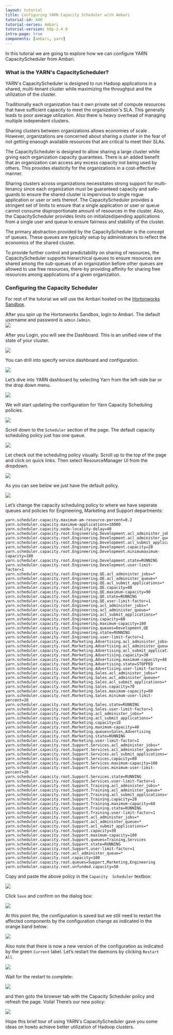 ```yaml
---
layout: tutorial
title: Configuring YARN Capacity Scheduler with Ambari
tutorial-id: 440
tutorial-series: Ambari
tutorial-version: hdp-2.4.0
intro-page: true
components: [ambari, yarn]
---
```



In this tutorial we are going to explore how we can configure YARN CapacityScheduler from Ambari.

### What is the YARN's CapacityScheduler?

YARN's CapacityScheduler is designed to run Hadoop applications in a shared, multi-tenant cluster while maximizing the throughput and the utilization of the cluster.

Traditionally each organization has it own private set of compute resources that have sufficient capacity to meet the organization's SLA. This generally leads to poor average utilization. Also there is heavy overhead of managing multiple independent clusters.

Sharing clusters between organizations allows economies of scale . However, organizations are concerned about sharing a cluster in the fear of not getting enaough available resources that are critical to meet their SLAs.

The CapacityScheduler is designed to allow sharing a large cluster while giving each organization capacity guarantees. There is an added benefit that an organization can access any excess capacity not being used by others. This provides elasticity for the organizations in a cost-effective manner.

Sharing clusters across organizations necessitates strong support for multi-tenancy since each organization must be guaranteed capacity and safe-guards to ensure the shared cluster is impervious to single rogue application or user or sets thereof. The CapacityScheduler provides a stringent set of limits to ensure that a single application or user or queue cannot consume disproportionate amount of resources in the cluster. Also, the CapacityScheduler provides limits on initialized/pending applications from a single user and queue to ensure fairness and stability of the cluster.

The primary abstraction provided by the CapacityScheduler is the concept of queues. These queues are typically setup by administrators to reflect the economics of the shared cluster.

To provide further control and predictability on sharing of resources, the CapacityScheduler supports hierarchical queues to ensure resources are shared among the sub-queues of an organization before other queues are allowed to use free resources, there-by providing affinity for sharing free resources among applications of a given organization.

### Configuring the Capacity Scheduler

For rest of the tutorial we will use the Ambari hosted on the [Hortonworks Sandbox](http://hortonworks.com/sandbox).

After you spin up the Hortonworks Sandbox, login to Ambari. The default username and password is `admin` /`admin`.  
![](/assets/configuring-yarn-capacity-scheduler/ambari001.png)

After you Login, you will see the Dashboard. This is an unified view of the state of your cluster.

![](/assets/configuring-yarn-capacity-scheduler/ambari002.png)

You can drill into specify service dashboard and configuration.

![](/assets/configuring-yarn-capacity-scheduler/ambari003.png)

Let’s dive into YARN dashboard by selecting Yarn from the left-side bar or the drop down menu.

![](/assets/configuring-yarn-capacity-scheduler/ambari004.png)

We will start updating the configuration for Yarn Capacity Scheduling policies.

![](/assets/configuring-yarn-capacity-scheduler/ambari005.png)

Scroll down to the `Scheduler` section of the page. The default capacity scheduling policy just has one queue.

![](/assets/configuring-yarn-capacity-scheduler/ambari006.png)

Let check out the scheduling policy visually. Scroll up to the top of the page and click on quick links. Then select ResourceManager UI from the dropdown.

![](/assets/configuring-yarn-capacity-scheduler/ambari007.png)

As you can see below we just have the default policy.

![](/assets/configuring-yarn-capacity-scheduler/ambari008.png)

Let’s change the capacity scheduling policy to where we have seperate queues and policies for Engineering, Marketing and Support departments:

    yarn.scheduler.capacity.maximum-am-resource-percent=0.2
    yarn.scheduler.capacity.maximum-applications=10000
    yarn.scheduler.capacity.node-locality-delay=40
    yarn.scheduler.capacity.root.Engineering.Development.acl_administer_jobs=*
    yarn.scheduler.capacity.root.Engineering.Development.acl_administer_queue=*
    yarn.scheduler.capacity.root.Engineering.Development.acl_submit_applications=*
    yarn.scheduler.capacity.root.Engineering.Development.capacity=20
    yarn.scheduler.capacity.root.Engineering.Development.minimumaximum-capacity=100
    yarn.scheduler.capacity.root.Engineering.Development.state=RUNNING
    yarn.scheduler.capacity.root.Engineering.Development.user-limit-factor=1
    yarn.scheduler.capacity.root.Engineering.QE.acl_administer_jobs=*
    yarn.scheduler.capacity.root.Engineering.QE.acl_administer_queue=*
    yarn.scheduler.capacity.root.Engineering.QE.acl_submit_applications=*
    yarn.scheduler.capacity.root.Engineering.QE.capacity=80
    yarn.scheduler.capacity.root.Engineering.QE.maximum-capacity=90
    yarn.scheduler.capacity.root.Engineering.QE.state=RUNNING
    yarn.scheduler.capacity.root.Engineering.QE.user-limit-factor=1
    yarn.scheduler.capacity.root.Engineering.acl_administer_jobs=*
    yarn.scheduler.capacity.root.Engineering.acl_administer_queue=*
    yarn.scheduler.capacity.root.Engineering.acl_submit_applications=*
    yarn.scheduler.capacity.root.Engineering.capacity=60
    yarn.scheduler.capacity.root.Engineering.maximum-capacity=100
    yarn.scheduler.capacity.root.Engineering.queues=Development,QE
    yarn.scheduler.capacity.root.Engineering.state=RUNNING
    yarn.scheduler.capacity.root.Engineering.user-limit-factor=1
    yarn.scheduler.capacity.root.Marketing.Advertising.acl_administer_jobs=*
    yarn.scheduler.capacity.root.Marketing.Advertising.acl_administer_queue=*
    yarn.scheduler.capacity.root.Marketing.Advertising.acl_submit_applications=*
    yarn.scheduler.capacity.root.Marketing.Advertising.capacity=30
    yarn.scheduler.capacity.root.Marketing.Advertising.maximum-capacity=40
    yarn.scheduler.capacity.root.Marketing.Advertising.state=STOPPED
    yarn.scheduler.capacity.root.Marketing.Advertising.user-limit-factor=1
    yarn.scheduler.capacity.root.Marketing.Sales.acl_administer_jobs=*
    yarn.scheduler.capacity.root.Marketing.Sales.acl_administer_queue=*
    yarn.scheduler.capacity.root.Marketing.Sales.acl_submit_applications=*
    yarn.scheduler.capacity.root.Marketing.Sales.capacity=70
    yarn.scheduler.capacity.root.Marketing.Sales.maximum-capacity=80
    yarn.scheduler.capacity.root.Marketing.Sales.minimum-user-limit-percent=20
    yarn.scheduler.capacity.root.Marketing.Sales.state=RUNNING
    yarn.scheduler.capacity.root.Marketing.Sales.user-limit-factor=1
    yarn.scheduler.capacity.root.Marketing.acl_administer_jobs=*
    yarn.scheduler.capacity.root.Marketing.acl_submit_applications=*
    yarn.scheduler.capacity.root.Marketing.capacity=10
    yarn.scheduler.capacity.root.Marketing.maximum-capacity=40
    yarn.scheduler.capacity.root.Marketing.queues=Sales,Advertising
    yarn.scheduler.capacity.root.Marketing.state=RUNNING
    yarn.scheduler.capacity.root.Marketing.user-limit-factor=1
    yarn.scheduler.capacity.root.Support.Services.acl_administer_jobs=*
    yarn.scheduler.capacity.root.Support.Services.acl_administer_queue=*
    yarn.scheduler.capacity.root.Support.Services.acl_submit_applications=*
    yarn.scheduler.capacity.root.Support.Services.capacity=80
    yarn.scheduler.capacity.root.Support.Services.maximum-capacity=100
    yarn.scheduler.capacity.root.Support.Services.minimum-user-limit-percent=20
    yarn.scheduler.capacity.root.Support.Services.state=RUNNING
    yarn.scheduler.capacity.root.Support.Services.user-limit-factor=1
    yarn.scheduler.capacity.root.Support.Training.acl_administer_jobs=*
    yarn.scheduler.capacity.root.Support.Training.acl_administer_queue=*
    yarn.scheduler.capacity.root.Support.Training.acl_submit_applications=*
    yarn.scheduler.capacity.root.Support.Training.capacity=20
    yarn.scheduler.capacity.root.Support.Training.maximum-capacity=60
    yarn.scheduler.capacity.root.Support.Training.state=RUNNING
    yarn.scheduler.capacity.root.Support.Training.user-limit-factor=1
    yarn.scheduler.capacity.root.Support.acl_administer_jobs=*
    yarn.scheduler.capacity.root.Support.acl_administer_queue=*
    yarn.scheduler.capacity.root.Support.acl_submit_applications=*
    yarn.scheduler.capacity.root.Support.capacity=30
    yarn.scheduler.capacity.root.Support.maximum-capacity=100
    yarn.scheduler.capacity.root.Support.queues=Training,Services
    yarn.scheduler.capacity.root.Support.state=RUNNING
    yarn.scheduler.capacity.root.Support.user-limit-factor=1
    yarn.scheduler.capacity.root.acl_administer_queue=*
    yarn.scheduler.capacity.root.capacity=100
    yarn.scheduler.capacity.root.queues=Support,Marketing,Engineering
    yarn.scheduler.capacity.root.unfunded.capacity=50

Copy and paste the above policy in the `Capacity  Scheduler` textbox:

![](/assets/configuring-yarn-capacity-scheduler/ambari006.png)

Click `Save` and confirm on the dialog box:

![](/assets/configuring-yarn-capacity-scheduler/ambari009.png)

At this point the, the configuration is saved but we still need to restart the affected components by the configuration change as indicated in the orange band below:

![](/assets/configuring-yarn-capacity-scheduler/ambari010.png)

Also note that there is now a new version of the configuration as indicated by the green `Current` label. Let’s restart the daemons by clicking `Restart  All`.

![](/assets/configuring-yarn-capacity-scheduler/ambari011.png)

Wait for the restart to complete:

![](/assets/configuring-yarn-capacity-scheduler/ambari013.png)

and then goto the browser tab with the Capacity Scheduler policy and refresh the page. Voila! There’s our new policy:

![](/assets/configuring-yarn-capacity-scheduler/ambari015.png)

Hope this brief tour of using YARN's CapacityScheduler gave you some ideas on howto achieve better utilization of Hadoop clusters.